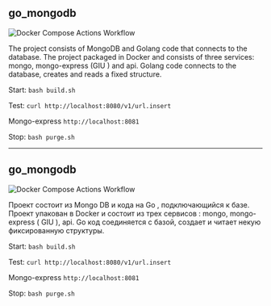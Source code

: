 ## go_mongodb

![Docker Compose Actions Workflow](https://github.com/AlexanderOkhrimenko/go_mongodb/workflows/Docker%20Compose%20Actions%20Workflow/badge.svg?branch=master)

The project consists of MongoDB and Golang code that connects to the database. The project  packaged in Docker and consists of three services: mongo, mongo-express (GIU ) and api. Golang code connects to the database, creates and reads a fixed structure.  

Start: `bash build.sh`

Test:  `curl http://localhost:8080/v1/url.insert`

Mongo-express `http://localhost:8081`

Stop: `bash purge.sh`

***

## go_mongodb

![Docker Compose Actions Workflow](https://github.com/AlexanderOkhrimenko/go_mongodb/workflows/Docker%20Compose%20Actions%20Workflow/badge.svg?branch=master)

Проект состоит из Mongo DB и кода на Go , подключающийся к базе. Проект упакован в Docker и  состоит из трех сервисов : mongo, mongo-express ( GIU ), api. Gо код соединяется с базой, создает и читает некую фиксированную структуры.

Start: `bash build.sh`

Test:  `curl http://localhost:8080/v1/url.insert`

Mongo-express `http://localhost:8081`

Stop: `bash purge.sh`

